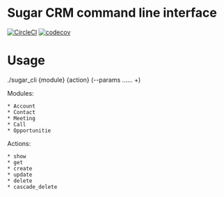 # Sugar CRM command line interface

[![CircleCI](https://circleci.com/gh/AlekseyMolchanov/sugarcrm-cli.svg?style=svg)](https://circleci.com/gh/AlekseyMolchanov/sugarcrm-cli)
[![codecov](https://codecov.io/gh/AlekseyMolchanov/sugarcrm-cli/branch/master/graph/badge.svg)](https://codecov.io/gh/AlekseyMolchanov/sugarcrm-cli)

# Usage
  
  ./sugar_cli {module} {action} (--params ...... +)
  
  Modules:
  
    * Account
    * Contact  
    * Meeting
    * Call
    * Opportunitie
  
  Actions:
    
    * show
    * get
    * create
    * update
    * delete
    * cascade_delete
